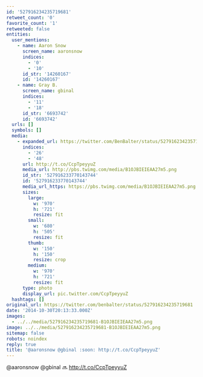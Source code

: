 ```yaml
---
id: '527916234235719681'
retweet_count: '0'
favorite_count: '1'
retweeted: false
entities:
  user_mentions:
    - name: Aaron Snow
      screen_name: aaronsnow
      indices:
        - '0'
        - '10'
      id_str: '14260167'
      id: '14260167'
    - name: Gray B.
      screen_name: gbinal
      indices:
        - '11'
        - '18'
      id_str: '6693742'
      id: '6693742'
  urls: []
  symbols: []
  media:
    - expanded_url: https://twitter.com/BenBalter/status/527916234235719681/photo/1
      indices:
        - '26'
        - '48'
      url: http://t.co/CcpTpeyyuZ
      media_url: http://pbs.twimg.com/media/B1OJBIEIEAA27m5.png
      id_str: '527916233770143744'
      id: '527916233770143744'
      media_url_https: https://pbs.twimg.com/media/B1OJBIEIEAA27m5.png
      sizes:
        large:
          w: '970'
          h: '721'
          resize: fit
        small:
          w: '680'
          h: '505'
          resize: fit
        thumb:
          w: '150'
          h: '150'
          resize: crop
        medium:
          w: '970'
          h: '721'
          resize: fit
      type: photo
      display_url: pic.twitter.com/CcpTpeyyuZ
  hashtags: []
original_url: https://twitter.com/benbalter/status/527916234235719681
date: '2014-10-30T20:13:33.000Z'
images:
  - ../../media/527916234235719681-B1OJBIEIEAA27m5.png
image: ../../media/527916234235719681-B1OJBIEIEAA27m5.png
sitemap: false
robots: noindex
reply: true
title: '@aaronsnow @gbinal :soon: http://t.co/CcpTpeyyuZ'
---
```


@aaronsnow @gbinal :soon: http://t.co/CcpTpeyyuZ